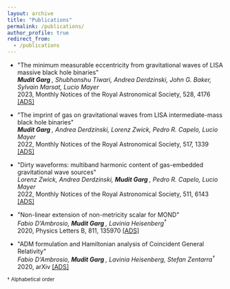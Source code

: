 ```yaml
---
layout: archive
title: "Publications"
permalink: /publications/
author_profile: true
redirect_from: 
  - /publications
---
```


* "The minimum measurable eccentricity from gravitational waves of LISA massive black hole binaries"<br>
<i><b> Mudit Garg </b>, Shubhanshu Tiwari, Andrea Derdzinski, John G. Baker, Sylvain Marsat, Lucio Mayer<br></i>
2023, Monthly Notices of the Royal Astronomical Society, 528, 4176 <a href = "https://ui.adsabs.harvard.edu/abs/2023arXiv230713367G/abstract"  target="_blank"> [ADS] </a>

* "The imprint of gas on gravitational waves from LISA intermediate-mass black hole binaries"<br>
<i><b> Mudit Garg </b>, Andrea Derdzinski, Lorenz Zwick, Pedro R. Capelo, Lucio Mayer<br></i>
2022, Monthly Notices of the Royal Astronomical Society, 517, 1339 <a href = "https://ui.adsabs.harvard.edu/abs/2022arXiv220605292G/abstract"  target="_blank"> [ADS] </a>

* "Dirty waveforms: multiband harmonic content of gas-embedded gravitational wave sources"<br>
<i>Lorenz Zwick, Andrea Derdzinski, <b> Mudit Garg </b>, Pedro R. Capelo, Lucio Mayer<br></i>
2022, Monthly Notices of the Royal Astronomical Society, 511, 6143 <a href = "https://ui.adsabs.harvard.edu/abs/2022MNRAS.511.6143Z/abstract"  target="_blank"> [ADS] </a>

* "Non-linear extension of non-metricity scalar for MOND"<br>
<i>Fabio D'Ambrosio, <b> Mudit Garg </b>, Lavinia Heisenberg<sup>&dagger;</sup><br></i>
2020, Physics Letters B, 811, 135970 <a href = "https://ui.adsabs.harvard.edu/abs/2020PhLB..81135970D/abstract"  target="_blank"> [ADS] </a>

* "ADM formulation and Hamiltonian analysis of Coincident General Relativity"<br>
<i>Fabio D'Ambrosio, <b> Mudit Garg </b>, Lavinia Heisenberg, Stefan Zentarra<sup>&dagger;</sup><br></i>
2020, arXiv <a href = "https://ui.adsabs.harvard.edu/abs/2020arXiv200703261D/abstract"  target="_blank"> [ADS] </a>

<small>&dagger; Alphabetical order</small>
